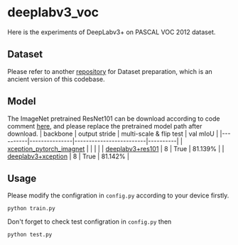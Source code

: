 # deeplabv3_voc
Here is the experiments of DeepLabv3+ on PASCAL VOC 2012 dataset.

## Dataset
Please refer to another [repository](https://github.com/YudeWang/deeplabv3plus-pytorch) for Dataset preparation, which is an ancient version of this codebase.

## Model
The ImageNet pretrained ResNet101 can be download according to code comment [here](https://github.com/YudeWang/semantic-segmentation-codebase/blob/cfed09692cc1aea2ccabe7a58eec888681eecc20/lib/net/backbone/resnet.py#L19), and please replace the pretrained model path after download.
| backbone | output stride | multi-scale & flip test | val mIoU |
|----------|---------------|-------------------------|----------|
| [xception_pytorch_imagnet](https://drive.google.com/open?id=1_j_mE07tiV24xXOJw4XDze0-a0NAhNVi) | | | |
| [deeplabv3+res101](https://drive.google.com/file/d/1TAweDPn5Ohr7Ag6JvAE33fnZbVMSrzMX/view?usp=sharing) | 8 | True | 81.139% |
| [deeplabv3+xception](https://drive.google.com/file/d/1VCxu9h5SVcTLD4OnCUeWdfoUNr-MbUwW/view?usp=sharing) | 8 | True | 81.142% |

## Usage
Please modify the configration in `config.py` according to your device firstly.
```
python train.py
```
Don't forget to check test configration in `config.py` then
```
python test.py
```
